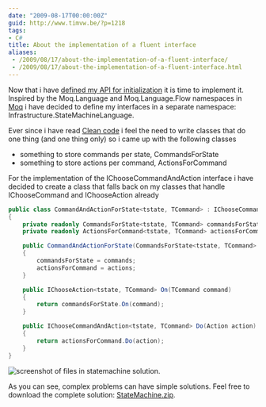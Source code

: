 ```yaml
---
date: "2009-08-17T00:00:00Z"
guid: http://www.timvw.be/?p=1218
tags:
- C#
title: About the implementation of a fluent interface
aliases:
 - /2009/08/17/about-the-implementation-of-a-fluent-interface/
 - /2009/08/17/about-the-implementation-of-a-fluent-interface.html
---
```

Now that i have [defined my API for initialization](http://www.timvw.be/about-the-design-of-a-fluent-interface/) it is time to implement it. Inspired by the Moq.Language and Moq.Language.Flow namespaces in [Moq](http://code.google.com/p/moq/) i have decided to define my interfaces in a separate namespace: Infrastructure.StateMachineLanguage.

Ever since i have read [Clean code](http://www.amazon.com/Clean-Code-Handbook-Software-Craftsmanship/dp/0132350882) i feel the need to write classes that do one thing (and one thing only) so i came up with the following classes

* something to store commands per state, CommandsForState
* something to store actions per command, ActionsForCommand

For the implementation of the IChooseCommandAndAction interface i have decided to create a class that falls back on my classes that handle IChooseCommand and IChooseAction already

```csharp
public class CommandAndActionForState<tstate, TCommand> : IChooseCommandAndAction<tstate, TCommand>
{
	private readonly CommandsForState<tstate, TCommand> commandsForState;
	private readonly ActionsForCommand<tstate, TCommand> actionsForCommand;

	public CommandAndActionForState(CommandsForState<tstate, TCommand> commands, ActionsForCommand<tstate, TCommand> actions)
	{
		commandsForState = commands;
		actionsForCommand = actions;
	}

	public IChooseAction<tstate, TCommand> On(TCommand command)
	{
		return commandsForState.On(command);
	}

	public IChooseCommandAndAction<tstate, TCommand> Do(Action action)
	{
		return actionsForCommand.Do(action);
	}
}
```


![screenshot of files in statemachine solution.](http://www.timvw.be/wp-content/images/statemachine.solution.png)

As you can see, complex problems can have simple solutions. Feel free to download the complete solution: [StateMachine.zip](http://www.timvw.be/wp-content/code/csharp/StateMachine.zip).
